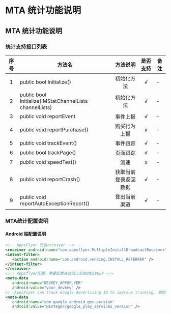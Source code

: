 # MTA 统计功能说明

## MTA 统计功能说明

### 统计支持接口列表

| 序号 | 方法名 | 方法说明 | 是否支持 | 备注 |
| :--: | -- |:-------: | :-----: | -- |
| 1 | public bool Initialize() | 初始化方法 | √ | - |
| 2 | public bool Initialize(IMStatChannelLists channelLists)  | 初始化方法 | √ | - |
| 3 | public void reportEvent | 事件上报 | √ | - |
| 4 | public void reportPurchase() | 购买行为上报 | x | - |
| 5 | public void trackEvent() | 事件跟踪 | √ | - |
| 6 | public bool trackPage() | 页面跟踪 | √ | - |
| 7 | public void speedTest() | 测速 | x | - |
| 8 | public void reportCrash() | 获取当前登录返回数据 | √ | - | 
| 9 | public void reportAutoExceptionReport() | 登出当前渠道 | √ | - |


### MTA统计配置说明

 #### Android 端配置说明
 ``` xml
<!-- AppsFlyer 安装receiver -->
<receiver android:name="com.appsflyer.MultipleInstallBroadcastReceiver" android:exported="true">
<intent-filter>
    <action android:name="com.android.vending.INSTALL_REFERRER" />
</intent-filter>
</receiver>
<!-- Appsflyer配置，需要配置在官网上获取的DEVKEY --> 
 <meta-data
    android:name="DEVKEY_APPSFLYER"
    android:value="your_devkey" />
<!--AppsFlyer can track Google Advertising ID to improve tracking, 假如项目需要，需要添加以下配置，详细参考Android AppsFlyer说明文档3.4节 -->
<meta-data 
    android:name="com.google.android.gms.version"
    android:value="@integer/google_play_services_version" />
 ```